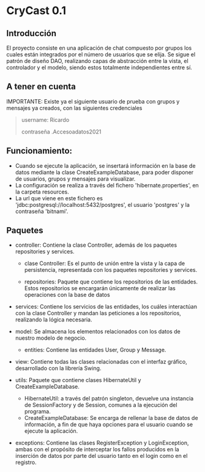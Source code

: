 # CryCast 0.1

## Introducción

El proyecto consiste en una aplicación de chat compuesto por grupos los cuales están integrados por el número de usuarios que se elija. Se sigue el patrón de diseño DAO, realizando capas de abstracción entre la vista, el controlador y el modelo, siendo estos totalmente independientes entre sí.

## A tener en cuenta

IMPORTANTE: Existe ya el siguiente usuario de prueba con grupos y mensajes ya creados, con las siguientes credenciales

> username: Ricardo
>
> contraseña .Accesoadatos2021

## Funcionamiento:

- Cuando se ejecute la aplicación, se insertará información en la base de datos mediante la clase CreateExampleDatabase, para poder disponer de usuarios, grupos y mensajes para visualizar.
- La configuración se realiza a través del fichero 'hibernate.properties', en la carpeta resources.
- La url que viene en este fichero es 'jdbc:postgresql://localhost:5432/postgres', el usuario 'postgres' y la contraseña 'bitnami'.

## Paquetes

- controller: Contiene la clase Controller, además de los paquetes repositories y services.

    - clase Controller: Es el punto de unión entre la vista y la capa de persistencia, representada con los paquetes repositories y services.

    - repositories: Paquete que contiene los repositorios de las entidades. Estos repositorios se encargarán únicamente de realizar las operaciones con la base de datos


- services: Contiene los servicios de las entidades, los cuáles interactúan con la clase Controller y mandan las peticiones a los repositorios, realizando la lógica necesaria.

- model: Se almacena los elementos relacionados con los datos de nuestro modelo de negocio.
    - entities: Contiene las entidades User, Group y Message.

- view: Contiene todas las clases relacionadas con el interfaz gráfico, desarrollado con la librería Swing.

- utils: Paquete que contiene clases HibernateUtil y CreateExampleDatabase.
    - HibernateUtil: a través del patrón singleton, devuelve una instancia de SessionFactory y de Session, comunes a la ejecución del programa.
    - CreateExampleDatabase: Se encarga de rellenar la base de datos de información, a fin de que haya opciones para el usuario cuando se ejecute la aplicación.

- exceptions: Contiene las clases RegisterException y LoginException, ambas con el propósito de interceptar los fallos producidos en la inserción de datos por parte del usuario tanto en el login como en el registro.


